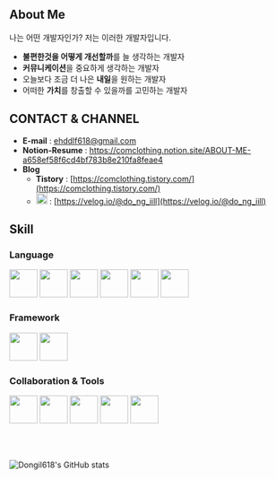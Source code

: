 ## About Me
나는 어떤 개발자인가? 저는 이러한 개발자입니다.

- **불편한것을 어떻게 개선할까**를 늘 생각하는 개발자
- **커뮤니케이션**을 중요하게 생각하는 개발자
- 오늘보다 조금 더 나은 **내일**을 원하는 개발자
- 어떠한 **가치**를 창출할 수 있을까를 고민하는 개발자

## CONTACT & CHANNEL
- **E-mail** : ehddlf618@gmail.com
- **Notion-Resume** : https://comclothing.notion.site/ABOUT-ME-a658ef58f6cd4bf783b8e210fa8feae4
- **Blog**
    - **Tistory** : [https://comclothing.tistory.com/](https://comclothing.tistory.com/)
    - <img src="https://user-images.githubusercontent.com/47559613/176713876-510bbdfd-e572-4462-8263-d42a42529442.svg" width="20"> : [https://velog.io/@do_ng_iill](https://velog.io/@do_ng_iill)

## Skill
### Language
<div>
  <img src="https://user-images.githubusercontent.com/47559613/176720788-7bc41940-6a02-4772-816c-648f021ea8ed.svg" width="50">
  <img src="https://user-images.githubusercontent.com/47559613/176720828-c6720692-3d69-41bf-927e-b557e10e6c6b.svg" width="50">
  <img src="https://user-images.githubusercontent.com/47559613/176720856-f6598c61-10a6-4a46-a17c-3a441837f161.svg" width="50">
  <img src="https://user-images.githubusercontent.com/47559613/176720884-b767c843-942c-4e53-b5fa-852000f1ac6a.svg" width="50">
  <img src="https://user-images.githubusercontent.com/47559613/176720912-923d30dd-d46c-4e80-88e8-671f086a6555.svg" width="50">
  <img src="https://user-images.githubusercontent.com/47559613/176720929-23231f33-48ea-4c86-b43e-80ef22826274.svg" width="50">
</div>


### Framework
<div>
  <img src="https://user-images.githubusercontent.com/47559613/176721137-7d402d7c-76f3-4886-a2bf-b07ab669e8b5.svg" width="50">
  <img src="https://user-images.githubusercontent.com/47559613/176721148-0b9fcfff-2251-4e55-bd8b-927e36d7e8f2.svg" width="50">
</div>


### Collaboration & Tools
<div>
  <img src="https://user-images.githubusercontent.com/47559613/176721444-39a892d5-5512-4c5f-b5f0-b46b221dd717.svg" width="50">
  <img src="https://user-images.githubusercontent.com/47559613/176721450-a9ca0307-b251-447b-9437-1f455f30d568.svg" width="50">
  <img src="https://user-images.githubusercontent.com/47559613/176721441-18ce23a1-647b-4856-a27b-24d6707756cf.svg" width="50">
  <img src="https://user-images.githubusercontent.com/47559613/176721433-d989de41-4242-4f54-ba6b-1542690152f0.svg" width="50">
  <img src="https://user-images.githubusercontent.com/47559613/176721455-f6a33f93-14e0-4d3e-9b96-a68ba4fe7c30.svg" width="50">
</div>

<br><br>

![Dongil618's GitHub stats](https://github-readme-stats.vercel.app/api?username=dongil618&show_icons=true)


<!--
**dongil618/dongil618** is a ✨ _special_ ✨ repository because its `README.md` (this file) appears on your GitHub profile.

Here are some ideas to get you started:

- 🔭 I’m currently working on ...
- 🌱 I’m currently learning ...
- 👯 I’m looking to collaborate on ...
- 🤔 I’m looking for help with ...
- 💬 Ask me about ...
- 📫 How to reach me: ...!

- 😄 Pronouns: ...
- ⚡ Fun fact: ...
-->
